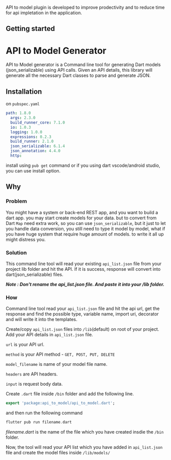 <!-- 
This README describes the package. If you publish this package to pub.dev,
this README's contents appear on the landing page for your package.

For information about how to write a good package README, see the guide for
[writing package pages](https://dart.dev/guides/libraries/writing-package-pages). 

For general information about developing packages, see the Dart guide for
[creating packages](https://dart.dev/guides/libraries/create-library-packages)
and the Flutter guide for
[developing packages and plugins](https://flutter.dev/developing-packages). 
-->

API to model plugin is developed to improve prodectivity and to reduce time for api impletation in the application.

## Getting started

# API to Model Generator

API to Model generator is a Command line tool for generating Dart models (json_serializable) using API calls. Given an API details, this library will generate all the necessary Dart classes to parse and generate JSON.

## Installation

on `pubspec.yaml`

```yaml
path: 1.8.0
  args: 2.3.0
  build_runner_core: 7.1.0
  io: 1.0.3
  logging: 1.0.0
  expressions: 0.2.3
  build_runner: 2.1.0
  json_serializable: 6.1.4
  json_annotation: 4.4.0
  http:
```

install using `pub get` command or if you using dart vscode/android studio, you can use install option.

## Why

### Problem

You might have a system or back-end REST app, and you want to build a dart app. you may start create models for your data. but to convert from Dart `Map` need extra work, so you can use `json_serializable`, but it just to let you handle data conversion, you still need to type it model by model, what if you have huge system that require huge amount of models. to write it all up might distress you.

### Solution

This command line tool will read your existing `api_list.json` file from your project lib folder and hit the API. If it is success, response will convert into dart(json_serializable) files.

***Note  :    Don't rename the _api_list.json_ file. And paste it into your /lib folder.***

### How

Command line tool read your `api_list.json` file and hit the api url, get the response and  find the possible type, variable name, import uri, decorator and will write it into the templates.

Create/copy `api_list.json` files into `/lib`(default) on root of your project. Add your API details in `api_list.json` file.

`url` is your API url.

`method` is your API method - `GET, POST, PUT, DELETE`

`model_filename` is name of your model file name.

`headers` are API headers.

`input` is request body data.

Create `.dart` file inside `/bin` folder and  add the following line.

```dart
export 'package:api_to_model/api_to_model.dart';
```

and then run the following command

```dart
flutter pub run filename.dart
```

_filename.dart_ is the name of the file which you have created insdie the `/bin` folder.

Now, the tool will read your API list which you have added in `api_list.json` file and create the model files inside `/lib/models/`

